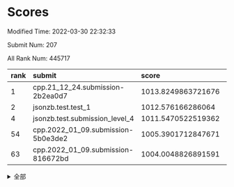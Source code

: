 # Scores

Modified Time: 2022-03-30 22:32:33

Submit Num: 207

All Rank Num: 445717

| rank |               submit               |       score        |       sigma        | pk_num |
| :--- | :--------------------------------- | :----------------- | :----------------- | :----- |
| 1    | cpp.21_12_24.submission-2b2ea0d7   | 1013.8249863721676 | 0.8069077709175267 | 8614   |
| 2    | jsonzb.test.test_1                 | 1012.576166286064  | 0.8073633877851167 | 8614   |
| 4    | jsonzb.test.submission_level_4     | 1011.5470522519362 | 0.8167110564852954 | 8611   |
| 54   | cpp.2022_01_09.submission-5b0e3de2 | 1005.3901712847671 | 0.7365670915082029 | 8619   |
| 63   | cpp.2022_01_09.submission-816672bd | 1004.0048826891591 | 0.7038406742098098 | 8611   |


<details>
<summary>全部</summary>

| rank |                 submit                 |       score        |       sigma        | pk_num |
| :--- | :------------------------------------- | :----------------- | :----------------- | :----- |
| 1    | cpp.21_12_24.submission-2b2ea0d7       | 1013.8249863721676 | 0.8069077709175267 | 8614   |
| 2    | jsonzb.test.test_1                     | 1012.576166286064  | 0.8073633877851167 | 8614   |
| 3    | gobigger.level_3.submission_level_3_33 | 1012.4729150238253 | 0.7942908488056156 | 8612   |
| 4    | jsonzb.test.submission_level_4         | 1011.5470522519362 | 0.8167110564852954 | 8611   |
| 5    | gobigger.level_3.submission_level_3_3  | 1011.3113924291745 | 0.755873358595616  | 8611   |
| 6    | gobigger.level_3.submission_level_3_5  | 1011.196252056102  | 0.7665352736164548 | 8612   |
| 7    | gobigger.level_3.submission_level_3_40 | 1011.1182397341464 | 0.7695106822213702 | 8611   |
| 8    | gobigger.level_3.submission_level_3_18 | 1011.0672065104925 | 0.7544491539837032 | 8619   |
| 9    | gobigger.level_3.submission_level_3_17 | 1010.9107069148724 | 0.7558713905215814 | 8615   |
| 10   | gobigger.level_3.submission_level_3_41 | 1010.9032139058273 | 0.7730967777054479 | 8613   |
| 11   | gobigger.level_3.submission_level_3_4  | 1010.8427644060547 | 0.7568514822568065 | 8612   |
| 12   | gobigger.level_3.submission_level_3_39 | 1010.8137352672059 | 0.7506600652331258 | 8616   |
| 13   | gobigger.level_3.submission_level_3_44 | 1010.7632222360353 | 0.7890382894747715 | 8610   |
| 14   | gobigger.level_3.submission_level_3_29 | 1010.5972091457523 | 0.755496850202712  | 8617   |
| 15   | gobigger.level_3.submission_level_3_31 | 1010.5742328189156 | 0.7559315246810804 | 8613   |
| 16   | gobigger.level_3.submission_level_3_11 | 1010.5066672249404 | 0.7542480696943388 | 8619   |
| 17   | gobigger.level_3.submission_level_3_24 | 1010.408519405836  | 0.7596533507800043 | 8607   |
| 18   | gobigger.level_3.submission_level_3_15 | 1010.3695986736103 | 0.7666793162190526 | 8612   |
| 19   | gobigger.level_3.submission_level_3_0  | 1010.2879103973364 | 0.8014524209240571 | 8611   |
| 20   | gobigger.level_3.submission_level_3_2  | 1010.2649717415854 | 0.7641938271893424 | 8609   |
| 21   | gobigger.level_3.submission_level_3_49 | 1010.0578754092148 | 0.7644641944030915 | 8612   |
| 22   | gobigger.level_3.submission_level_3_16 | 1010.0387205100535 | 0.7462820370004015 | 8615   |
| 23   | gobigger.level_3.submission_level_3_26 | 1010.0280279889265 | 0.7389847577413342 | 8619   |
| 24   | gobigger.level_3.submission_level_3_28 | 1009.9772148036596 | 0.7626197710681898 | 8610   |
| 25   | gobigger.level_3.submission_level_3_12 | 1009.9333132399654 | 0.7670320862252834 | 8612   |
| 26   | gobigger.level_3.submission_level_3_38 | 1009.8704309560775 | 0.7594875797186466 | 8614   |
| 27   | gobigger.level_3.submission_level_3_32 | 1009.8519432333316 | 0.7517300238607318 | 8618   |
| 28   | gobigger.level_3.submission_level_3_13 | 1009.8475502872083 | 0.766255489277348  | 8615   |
| 29   | gobigger.level_3.submission_level_3_35 | 1009.8247904284074 | 0.7617651674215465 | 8612   |
| 30   | gobigger.level_3.submission_level_3_45 | 1009.7827392336607 | 0.7441594062214363 | 8615   |
| 31   | gobigger.level_3.submission_level_3_14 | 1009.780023164877  | 0.7390155960494127 | 8615   |
| 32   | gobigger.level_3.submission_level_3_25 | 1009.7688287314558 | 0.7710759515105957 | 8612   |
| 33   | gobigger.level_3.submission_level_3_47 | 1009.755955706712  | 0.7766024131908991 | 8614   |
| 34   | gobigger.level_3.submission_level_3_19 | 1009.7117962023491 | 0.7317042363138403 | 8616   |
| 35   | gobigger.level_3.submission_level_3_10 | 1009.6835630210379 | 0.7600599269997494 | 8616   |
| 36   | gobigger.level_3.submission_level_3_43 | 1009.6650783146275 | 0.7486141892397241 | 8611   |
| 37   | gobigger.level_3.submission_level_3_34 | 1009.6310120052286 | 0.7695823781830157 | 8616   |
| 38   | gobigger.level_3.submission_level_3_9  | 1009.5919559332692 | 0.7425083046995323 | 8612   |
| 39   | gobigger.level_3.submission_level_3_48 | 1009.5880584813816 | 0.7383286480940091 | 8614   |
| 40   | gobigger.level_3.submission_level_3_37 | 1009.5351498121007 | 0.7666293627107342 | 8617   |
| 41   | gobigger.level_3.submission_level_3_23 | 1009.4694757196125 | 0.7441243890900245 | 8619   |
| 42   | gobigger.level_3.submission_level_3_22 | 1009.410310621067  | 0.7637071372797367 | 8609   |
| 43   | gobigger.level_3.submission_level_3_7  | 1009.3522041571475 | 0.7810086562561926 | 8605   |
| 44   | gobigger.level_3.submission_level_3_42 | 1009.2449839335048 | 0.7410379581538393 | 8611   |
| 45   | gobigger.level_3.submission_level_3_21 | 1009.0601321617607 | 0.7373540397774861 | 8614   |
| 46   | gobigger.level_3.submission_level_3_6  | 1009.0405227659585 | 0.7492042768868271 | 8610   |
| 47   | gobigger.level_3.submission_level_3_30 | 1008.9980718325453 | 0.7290071338800325 | 8612   |
| 48   | gobigger.level_3.submission_level_3_46 | 1008.7857471426698 | 0.7321235046678021 | 8615   |
| 49   | gobigger.level_3.submission_level_3_36 | 1008.7654670389481 | 0.7351115893390338 | 8616   |
| 50   | gobigger.level_3.submission_level_3_20 | 1008.7494679051341 | 0.7549821801140537 | 8609   |
| 51   | gobigger.level_3.submission_level_3_27 | 1008.7267100124042 | 0.7509516893053082 | 8610   |
| 52   | gobigger.level_3.submission_level_3_8  | 1008.6600694883688 | 0.738253236794155  | 8616   |
| 53   | gobigger.level_3.submission_level_3_1  | 1008.5161126760929 | 0.744126583270555  | 8611   |
| 54   | cpp.2022_01_09.submission-5b0e3de2     | 1005.3901712847671 | 0.7365670915082029 | 8619   |
| 55   | gobigger.level_1.submission_level_1_11 | 1005.0131875011497 | 0.7147182221669266 | 8610   |
| 56   | gobigger.level_1.submission_level_1_28 | 1004.8137281612512 | 0.70620561691952   | 8609   |
| 57   | gobigger.level_1.submission_level_1_5  | 1004.693205162356  | 0.7292918567354972 | 8611   |
| 58   | gobigger.level_1.submission_level_1_20 | 1004.5412755281668 | 0.7185133356527305 | 8612   |
| 59   | gobigger.level_1.submission_level_1_32 | 1004.2737146098353 | 0.7095066347746585 | 8617   |
| 60   | gobigger.level_1.submission_level_1_16 | 1004.2605255321004 | 0.7183110318979354 | 8612   |
| 61   | gobigger.level_1.submission_level_1_44 | 1004.2443740740167 | 0.7127641753419363 | 8611   |
| 62   | gobigger.level_1.submission_level_1_27 | 1004.1015735363607 | 0.7207913500845954 | 8616   |
| 63   | cpp.2022_01_09.submission-816672bd     | 1004.0048826891591 | 0.7038406742098098 | 8611   |
| 64   | gobigger.level_1.submission_level_1_48 | 1003.9807278776423 | 0.7144741071982836 | 8616   |
| 65   | gobigger.level_1.submission_level_1_9  | 1003.9167859223965 | 0.7170243001304557 | 8612   |
| 66   | gobigger.level_1.submission_level_1_33 | 1003.8571196031623 | 0.7240192223191031 | 8614   |
| 67   | gobigger.level_1.submission_level_1_43 | 1003.8535585324272 | 0.7172306853921444 | 8619   |
| 68   | gobigger.level_1.submission_level_1_8  | 1003.8268859026538 | 0.7105903327167633 | 8617   |
| 69   | gobigger.level_1.submission_level_1_19 | 1003.7558552598794 | 0.7216454339850378 | 8609   |
| 70   | gobigger.level_1.submission_level_1_31 | 1003.6668386452077 | 0.7199783274801093 | 8616   |
| 71   | gobigger.level_1.submission_level_1_0  | 1003.6491105265882 | 0.7124164132925394 | 8610   |
| 72   | gobigger.level_1.submission_level_1_30 | 1003.648503227155  | 0.7204471401773369 | 8615   |
| 73   | gobigger.level_1.submission_level_1_49 | 1003.6166593905372 | 0.7338576689753201 | 8618   |
| 74   | gobigger.level_1.submission_level_1_14 | 1003.5593455407602 | 0.7288201641958564 | 8618   |
| 75   | gobigger.level_1.submission_level_1_26 | 1003.4999783684665 | 0.7107990387356256 | 8611   |
| 76   | gobigger.level_1.submission_level_1_15 | 1003.3817468523624 | 0.7090613554306343 | 8611   |
| 77   | gobigger.level_1.submission_level_1_34 | 1003.3131693534267 | 0.7184827166216583 | 8614   |
| 78   | gobigger.level_1.submission_level_1_4  | 1003.2911603598601 | 0.7198173630452969 | 8614   |
| 79   | gobigger.level_1.submission_level_1_41 | 1003.2382144894922 | 0.7247885549793014 | 8611   |
| 80   | gobigger.level_1.submission_level_1_12 | 1003.2373832231866 | 0.7158265277298951 | 8614   |
| 81   | gobigger.level_1.submission_level_1_46 | 1003.2285576326859 | 0.7380953807184556 | 8606   |
| 82   | gobigger.level_1.submission_level_1_10 | 1003.2137486111005 | 0.7182540589592468 | 8611   |
| 83   | gobigger.level_1.submission_level_1_1  | 1003.1787556535086 | 0.7173376099434917 | 8608   |
| 84   | gobigger.level_1.submission_level_1_36 | 1003.1596564439963 | 0.7097522049457878 | 8613   |
| 85   | gobigger.level_1.submission_level_1_18 | 1003.1350978302607 | 0.7140123370743506 | 8613   |
| 86   | gobigger.level_1.submission_level_1_38 | 1003.1107814267895 | 0.7132162395093935 | 8610   |
| 87   | gobigger.level_1.submission_level_1_42 | 1003.0714210033843 | 0.7140043279945134 | 8616   |
| 88   | gobigger.level_1.submission_level_1_39 | 1002.9807112414744 | 0.7258136801503225 | 8612   |
| 89   | gobigger.level_1.submission_level_1_29 | 1002.9624400838561 | 0.7158818546947268 | 8613   |
| 90   | gobigger.level_1.submission_level_1_17 | 1002.9273025428216 | 0.7133307050429512 | 8615   |
| 91   | gobigger.level_1.submission_level_1_47 | 1002.8873680392539 | 0.7161878063770609 | 8611   |
| 92   | gobigger.level_1.submission_level_1_45 | 1002.848814429709  | 0.7162164567418917 | 8610   |
| 93   | gobigger.level_1.submission_level_1_6  | 1002.84586608873   | 0.7080246200135809 | 8610   |
| 94   | gobigger.level_1.submission_level_1_35 | 1002.7442344644784 | 0.7107908305984626 | 8612   |
| 95   | gobigger.level_1.submission_level_1_37 | 1002.69285865869   | 0.7060903703332924 | 8610   |
| 96   | gobigger.level_1.submission_level_1_25 | 1002.5090958388937 | 0.7075784620651312 | 8611   |
| 97   | gobigger.level_1.submission_level_1_23 | 1002.4841992951939 | 0.7169295189408126 | 8614   |
| 98   | gobigger.level_1.submission_level_1_7  | 1002.4691324070309 | 0.7049419942147082 | 8612   |
| 99   | gobigger.level_1.submission_level_1_13 | 1002.2454314010201 | 0.7144520989380341 | 8608   |
| 100  | gobigger.level_1.submission_level_1_22 | 1002.2424716577635 | 0.7232836741950671 | 8611   |
| 101  | gobigger.level_1.submission_level_1_40 | 1002.2209017220727 | 0.711477498655826  | 8612   |
| 102  | gobigger.level_1.submission_level_1_3  | 1002.1383599333036 | 0.7095535057162035 | 8610   |
| 103  | gobigger.level_1.submission_level_1_24 | 1002.0453334634216 | 0.7085385669840225 | 8615   |
| 104  | gobigger.level_1.submission_level_1_2  | 1002.0334623985877 | 0.7145569586688322 | 8612   |
| 105  | gobigger.level_1.submission_level_1_21 | 1001.5262220237433 | 0.7091775032347869 | 8614   |
| 106  | gobigger.random.submission_random_10   | 997.5340519991627  | 0.7019229920515931 | 8620   |
| 107  | gobigger.random.submission_random_44   | 997.1496777167787  | 0.7152817074729846 | 8610   |
| 108  | gobigger.random.submission_random_41   | 996.9681570697179  | 0.7040738787593909 | 8618   |
| 109  | gobigger.random.submission_random_15   | 996.8769288811343  | 0.723687787090511  | 8613   |
| 110  | gobigger.random.submission_random_12   | 996.7979851777752  | 0.7042854303823141 | 8607   |
| 111  | gobigger.random.submission_random_22   | 996.7168965615825  | 0.711850368921931  | 8615   |
| 112  | gobigger.random.submission_random_7    | 996.6233130133363  | 0.6931099884041843 | 8617   |
| 113  | gobigger.random.submission_random_3    | 996.590753156102   | 0.724386210151662  | 8617   |
| 114  | gobigger.random.submission_random_1    | 996.5713910309411  | 0.71826186441714   | 8618   |
| 115  | gobigger.random.submission_random_23   | 996.5690134874975  | 0.7088295373596246 | 8612   |
| 116  | gobigger.random.submission_random_4    | 996.4460686343104  | 0.7068214173942445 | 8608   |
| 117  | gobigger.random.submission_random_0    | 996.3922458879998  | 0.6925802633247324 | 8608   |
| 118  | gobigger.random.submission_random_42   | 996.3793085808263  | 0.7112279353938044 | 8615   |
| 119  | gobigger.random.submission_random_13   | 996.3210395091751  | 0.7113911702825058 | 8613   |
| 120  | gobigger.random.submission_random_9    | 996.2864209993321  | 0.7103992508215367 | 8615   |
| 121  | gobigger.random.submission_random_49   | 996.2361396683456  | 0.702328271986256  | 8608   |
| 122  | gobigger.random.submission_random_11   | 996.2200175090443  | 0.7085673960169804 | 8616   |
| 123  | gobigger.random.submission_random_46   | 996.1250408230923  | 0.7125360436001379 | 8615   |
| 124  | gobigger.random.submission_random_40   | 996.0817568460453  | 0.718288257687307  | 8609   |
| 125  | gobigger.random.submission_random_37   | 996.0674234495132  | 0.7014774769741665 | 8609   |
| 126  | gobigger.random.submission_random_16   | 996.0499341872784  | 0.7036537409852774 | 8614   |
| 127  | gobigger.random.submission_random_30   | 996.0444429886513  | 0.7401323448136499 | 8614   |
| 128  | gobigger.random.submission_random_32   | 996.0206067077893  | 0.7059536582040363 | 8609   |
| 129  | gobigger.random.submission_random_2    | 995.9647645874128  | 0.7238589941771    | 8612   |
| 130  | gobigger.random.submission_random_6    | 995.9628188226585  | 0.7012148912894234 | 8615   |
| 131  | gobigger.random.submission_random_48   | 995.9377971570738  | 0.7028606839892342 | 8616   |
| 132  | gobigger.random.submission_random_35   | 995.9353815626257  | 0.706461194826318  | 8615   |
| 133  | gobigger.random.submission_random_8    | 995.8323013145392  | 0.7081273974534076 | 8612   |
| 134  | gobigger.random.submission_random_29   | 995.8280130975878  | 0.6998440495954708 | 8614   |
| 135  | gobigger.random.submission_random_26   | 995.7750095485613  | 0.7052036059788509 | 8612   |
| 136  | gobigger.random.submission_random_27   | 995.7694255764911  | 0.7100055085731177 | 8610   |
| 137  | gobigger.random.submission_random_43   | 995.7664937278292  | 0.7167719975315925 | 8609   |
| 138  | gobigger.random.submission_random_47   | 995.763778967948   | 0.7103694904235694 | 8612   |
| 139  | gobigger.random.submission_random_20   | 995.5904638253653  | 0.7304741690426021 | 8618   |
| 140  | gobigger.random.submission_random_31   | 995.5835366609451  | 0.7131721920010063 | 8612   |
| 141  | gobigger.random.submission_random_24   | 995.5779130572517  | 0.7088948004160329 | 8610   |
| 142  | gobigger.random.submission_random_18   | 995.4931889807598  | 0.7216172049068204 | 8610   |
| 143  | gobigger.random.submission_random_34   | 995.4738714823135  | 0.7124718964907708 | 8618   |
| 144  | gobigger.random.submission_random_28   | 995.4630007522359  | 0.7101630942095107 | 8612   |
| 145  | gobigger.random.submission_random_25   | 995.4475330620879  | 0.7077408452195495 | 8613   |
| 146  | gobigger.random.submission_random_19   | 995.4448375191953  | 0.6963408794854502 | 8615   |
| 147  | gobigger.random.submission_random_14   | 995.3964475073674  | 0.7110381600154061 | 8615   |
| 148  | gobigger.random.submission_random_39   | 995.3829334157857  | 0.7100660020803943 | 8611   |
| 149  | gobigger.random.submission_random_5    | 995.3548594421827  | 0.7230387305240333 | 8618   |
| 150  | gobigger.random.submission_random_36   | 995.2895847190649  | 0.7176563212551502 | 8611   |
| 151  | gobigger.random.submission_random_17   | 995.2545741389333  | 0.7165808418176598 | 8616   |
| 152  | gobigger.random.submission_random_45   | 995.1577114127755  | 0.7204671726949652 | 8618   |
| 153  | gobigger.random.submission_random_38   | 995.0820371383038  | 0.7090879686885445 | 8608   |
| 154  | gobigger.random.submission_random_33   | 994.9950226299396  | 0.7274230980660453 | 8614   |
| 155  | gobigger.level_2.submission_level_2_24 | 994.2239562602956  | 0.7284544672714806 | 8618   |
| 156  | gobigger.random.submission_random_21   | 994.2105353302466  | 0.7199398099073063 | 8612   |
| 157  | gobigger.level_2.submission_level_2_30 | 993.9619307572785  | 0.7343227520501678 | 8612   |
| 158  | gobigger.level_2.submission_level_2_44 | 993.578142548538   | 0.7173642589933027 | 8613   |
| 159  | gobigger.level_2.submission_level_2_38 | 993.5229846869751  | 0.7333620536476945 | 8616   |
| 160  | gobigger.level_2.submission_level_2_13 | 993.4683672424072  | 0.7333979680214306 | 8615   |
| 161  | gobigger.level_2.submission_level_2_42 | 993.4635660112878  | 0.7298095098548374 | 8613   |
| 162  | gobigger.level_2.submission_level_2_31 | 993.3939420932932  | 0.7546988755889029 | 8610   |
| 163  | gobigger.level_2.submission_level_2_45 | 993.3738648488604  | 0.7265096069513496 | 8610   |
| 164  | gobigger.level_2.submission_level_2_6  | 993.2489459979719  | 0.7422525455520459 | 8610   |
| 165  | gobigger.level_2.submission_level_2_1  | 993.1653838120427  | 0.7360179402646974 | 8616   |
| 166  | gobigger.level_2.submission_level_2_28 | 992.8832908398552  | 0.7365161584097054 | 8612   |
| 167  | gobigger.level_2.submission_level_2_47 | 992.7599522624498  | 0.7369663347403993 | 8610   |
| 168  | gobigger.level_2.submission_level_2_18 | 992.6608423885164  | 0.7465963176402496 | 8613   |
| 169  | gobigger.level_2.submission_level_2_34 | 992.642523045186   | 0.7352927117947163 | 8614   |
| 170  | gobigger.level_2.submission_level_2_5  | 992.6061126707933  | 0.7338656637360439 | 8612   |
| 171  | gobigger.level_2.submission_level_2_19 | 992.5899623421905  | 0.7405120109562618 | 8617   |
| 172  | gobigger.level_2.submission_level_2_43 | 992.575537535221   | 0.7529175599567566 | 8614   |
| 173  | gobigger.level_2.submission_level_2_8  | 992.4940009942483  | 0.7391844614603365 | 8614   |
| 174  | gobigger.level_2.submission_level_2_17 | 992.4841111325818  | 0.7283860322836271 | 8611   |
| 175  | gobigger.level_2.submission_level_2_20 | 992.4537231582209  | 0.7476313081039613 | 8609   |
| 176  | gobigger.level_2.submission_level_2_22 | 992.4363044667143  | 0.7671019107495832 | 8615   |
| 177  | gobigger.level_2.submission_level_2_23 | 992.4007066298324  | 0.7392704930521296 | 8611   |
| 178  | gobigger.level_2.submission_level_2_46 | 992.3827007785018  | 0.7428897689112984 | 8613   |
| 179  | gobigger.level_2.submission_level_2_9  | 992.294969547022   | 0.743199854517685  | 8609   |
| 180  | gobigger.level_2.submission_level_2_21 | 992.1819231019053  | 0.735421532991923  | 8608   |
| 181  | gobigger.level_2.submission_level_2_3  | 992.1803416153601  | 0.7481502707320321 | 8613   |
| 182  | gobigger.level_2.submission_level_2_25 | 992.1352256956999  | 0.7366077383638837 | 8613   |
| 183  | gobigger.level_2.submission_level_2_16 | 992.0699464589404  | 0.7464732579423984 | 8611   |
| 184  | gobigger.level_2.submission_level_2_4  | 992.0676234163196  | 0.73875732678444   | 8614   |
| 185  | gobigger.level_2.submission_level_2_14 | 992.0605724068289  | 0.7402255750930542 | 8616   |
| 186  | gobigger.level_2.submission_level_2_41 | 992.057206960245   | 0.7460294975509467 | 8616   |
| 187  | gobigger.level_2.submission_level_2_36 | 992.0236184037277  | 0.740225265792898  | 8610   |
| 188  | gobigger.level_2.submission_level_2_49 | 991.9754460400098  | 0.7412290779866253 | 8613   |
| 189  | gobigger.level_2.submission_level_2_35 | 991.9100277038532  | 0.75122052947373   | 8619   |
| 190  | gobigger.level_2.submission_level_2_29 | 991.8933739196412  | 0.7521949342947265 | 8612   |
| 191  | gobigger.level_2.submission_level_2_2  | 991.741092797963   | 0.757270778767038  | 8611   |
| 192  | gobigger.level_2.submission_level_2_48 | 991.7175743981088  | 0.7325606984438683 | 8614   |
| 193  | gobigger.level_2.submission_level_2_39 | 991.6671139377786  | 0.7607613229079168 | 8617   |
| 194  | gobigger.level_2.submission_level_2_37 | 991.623296200364   | 0.7497993139662673 | 8611   |
| 195  | gobigger.level_2.submission_level_2_0  | 991.6071245555748  | 0.7611532618995679 | 8611   |
| 196  | gobigger.level_2.submission_level_2_15 | 991.4984136801654  | 0.7776853994493247 | 8614   |
| 197  | gobigger.level_2.submission_level_2_33 | 991.4952161625365  | 0.7320333330720162 | 8611   |
| 198  | gobigger.level_2.submission_level_2_12 | 991.3822612234137  | 0.7473125415265965 | 8607   |
| 199  | gobigger.level_2.submission_level_2_40 | 991.36741487288    | 0.7599392621611931 | 8614   |
| 200  | gobigger.level_2.submission_level_2_7  | 991.3648657678043  | 0.766444896863673  | 8611   |
| 201  | gobigger.level_2.submission_level_2_32 | 991.1677498352726  | 0.762136887214328  | 8617   |
| 202  | gobigger.level_2.submission_level_2_10 | 990.8270558707136  | 0.7707002105824037 | 8612   |
| 203  | gobigger.level_2.submission_level_2_26 | 990.6654411522262  | 0.7784589292606935 | 8614   |
| 204  | gobigger.level_2.submission_level_2_11 | 990.6600598192547  | 0.7579786651393873 | 8608   |
| 205  | gobigger.level_2.submission_level_2_27 | 990.2863803759111  | 0.7693704533099429 | 8612   |
| 206  | gobigger.none.submission_none_0        | 979.7035745577678  | 1.3196814705152555 | 8611   |
| 207  | gobigger.none.submission_none_1        | 977.0479173474457  | 1.479923263134045  | 8610   |

</details>
